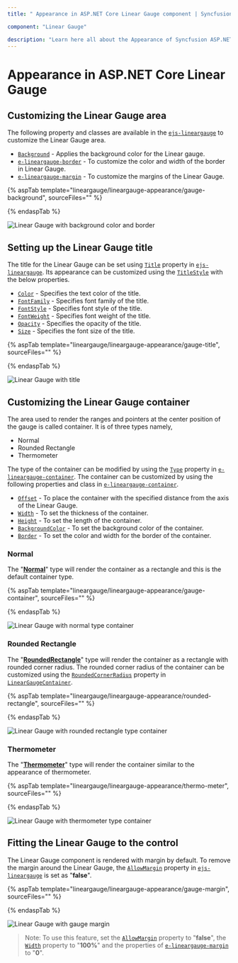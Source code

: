 ```yaml
---
title: " Appearance in ASP.NET Core Linear Gauge component | Syncfusion "

component: "Linear Gauge"

description: "Learn here all about the Appearance of Syncfusion ASP.NET Core Linear Gauge component and more."
---
```


# Appearance in ASP.NET Core Linear Gauge

## Customizing the Linear Gauge area

The following property and classes are available in the [`ejs-lineargauge`](https://help.syncfusion.com/cr/aspnetcore-js2/Syncfusion.EJ2.LinearGauge.LinearGauge.html) to customize the Linear Gauge area.

* [`Background`](https://help.syncfusion.com/cr/aspnetcore-js2/Syncfusion.EJ2.LinearGauge.LinearGauge.html#Syncfusion_EJ2_LinearGauge_LinearGauge_Background) - Applies the background color for the Linear gauge.
* [`e-lineargauge-border`](https://help.syncfusion.com/cr/aspnetcore-js2/Syncfusion.EJ2.LinearGauge.LinearGaugeBorder.html) - To customize the color and width of the border in Linear Gauge.
* [`e-lineargauge-margin`](https://help.syncfusion.com/cr/aspnetcore-js2/Syncfusion.EJ2.LinearGauge.LinearGaugeMargin.html) - To customize the margins of the Linear Gauge.

{% aspTab template="lineargauge/lineargauge-appearance/gauge-background", sourceFiles="" %}

{% endaspTab %}

![Linear Gauge with background color and border](../images/gauge-background.png)

## Setting up the Linear Gauge title

The title for the Linear Gauge can be set using [`Title`](https://help.syncfusion.com/cr/aspnetcore-js2/Syncfusion.EJ2.LinearGauge.LinearGauge.html#Syncfusion_EJ2_LinearGauge_LinearGauge_Title) property in [`ejs-lineargauge`](https://help.syncfusion.com/cr/aspnetcore-js2/Syncfusion.EJ2.LinearGauge.LinearGauge.html). Its appearance can be customized using the [`TitleStyle`](https://help.syncfusion.com/cr/aspnetcore-js2/Syncfusion.EJ2.LinearGauge.LinearGaugeTitleStyleLinearGauge.html) with the below properties.

* [`Color`](https://help.syncfusion.com/cr/aspnetcore-js2/Syncfusion.EJ2.LinearGauge.LinearGaugeFont.html#Syncfusion_EJ2_LinearGauge_LinearGaugeFont_Color) - Specifies the text color of the title.
* [`FontFamily`](https://help.syncfusion.com/cr/aspnetcore-js2/Syncfusion.EJ2.LinearGauge.LinearGaugeFont.html#Syncfusion_EJ2_LinearGauge_LinearGaugeFont_FontFamily) - Specifies font family of the title.
* [`FontStyle`](https://help.syncfusion.com/cr/aspnetcore-js2/Syncfusion.EJ2.LinearGauge.LinearGaugeFont.html#Syncfusion_EJ2_LinearGauge_LinearGaugeFont_FontStyle) - Specifies font style of the title.
* [`FontWeight`](https://help.syncfusion.com/cr/aspnetcore-js2/Syncfusion.EJ2.LinearGauge.LinearGaugeFont.html#Syncfusion_EJ2_LinearGauge_LinearGaugeFont_FontWeight) - Specifies font weight of the title.
* [`Opacity`](https://help.syncfusion.com/cr/aspnetcore-js2/Syncfusion.EJ2.LinearGauge.LinearGaugeFont.html#Syncfusion_EJ2_LinearGauge_LinearGaugeFont_Opacity) - Specifies the opacity of the title.
* [`Size`](https://help.syncfusion.com/cr/aspnetcore-js2/Syncfusion.EJ2.LinearGauge.LinearGaugeFont.html#Syncfusion_EJ2_LinearGauge_LinearGaugeFont_Size) - Specifies the font size of the title.

{% aspTab template="lineargauge/lineargauge-appearance/gauge-title", sourceFiles="" %}

{% endaspTab %}

![Linear Gauge with title](../images/gauge-titles.png)

## Customizing the Linear Gauge container

The area used to render the ranges and pointers at the center position of the gauge is called container. It is of three types namely,

* Normal
* Rounded Rectangle
* Thermometer

The type of the container can be modified by using the [`Type`](https://help.syncfusion.com/cr/aspnetcore-js2/Syncfusion.EJ2.LinearGauge.LinearGaugeContainer.html#Syncfusion_EJ2_LinearGauge_LinearGaugeContainer_Type) property in [`e-lineargauge-container`](https://help.syncfusion.com/cr/aspnetcore-js2/Syncfusion.EJ2.LinearGauge.LinearGaugeContainer.html). The container can be customized by using the following properties and class in [`e-lineargauge-container`](https://help.syncfusion.com/cr/aspnetcore-js2/Syncfusion.EJ2.LinearGauge.LinearGaugeContainer.html).

* [`Offset`](https://help.syncfusion.com/cr/aspnetcore-js2/Syncfusion.EJ2.LinearGauge.LinearGaugeContainer.html#Syncfusion_EJ2_LinearGauge_LinearGaugeContainer_Offset) - To place the container with the specified distance from the axis of the Linear Gauge.
* [`Width`](https://help.syncfusion.com/cr/aspnetcore-js2/Syncfusion.EJ2.LinearGauge.LinearGaugeContainer.html#Syncfusion_EJ2_LinearGauge_LinearGaugeContainer_Width) - To set the thickness of the container.
* [`Height`](https://help.syncfusion.com/cr/aspnetcore-js2/Syncfusion.EJ2.LinearGauge.LinearGaugeContainer.html#Syncfusion_EJ2_LinearGauge_LinearGaugeContainer_Height) - To set the length of the container.
* [`BackgroundColor`](https://help.syncfusion.com/cr/aspnetcore-js2/Syncfusion.EJ2.LinearGauge.LinearGaugeContainer.html#Syncfusion_EJ2_LinearGauge_LinearGaugeContainer_BackgroundColor) - To set the background color of the container.
* [`Border`](https://help.syncfusion.com/cr/aspnetcore-js2/Syncfusion.EJ2.LinearGauge.LinearGaugeContainer.html#Syncfusion_EJ2_LinearGauge_LinearGaugeContainer_Border) - To set the color and width for the border of the container.

### Normal

The "[**Normal**](https://help.syncfusion.com/cr/aspnetcore-js2/Syncfusion.EJ2.LinearGauge.ContainerType.html#Syncfusion_EJ2_LinearGauge_ContainerType_Normal)" type will render the container as a rectangle and this is the default container type.

{% aspTab template="lineargauge/lineargauge-appearance/gauge-container", sourceFiles="" %}

{% endaspTab %}

![Linear Gauge with normal type container](../images/container-normal.png)

### Rounded Rectangle

The "[**RoundedRectangle**](https://help.syncfusion.com/cr/aspnetcore-js2/Syncfusion.EJ2.LinearGauge.ContainerType.html#Syncfusion_EJ2_LinearGauge_ContainerType_RoundedRectangle)" type will render the container as a rectangle with rounded corner radius. The rounded corner radius of the container can be customized using the [`RoundedCornerRadius`](https://help.syncfusion.com/cr/aspnetcore-js2/Syncfusion.EJ2.LinearGauge.LinearGaugeContainer.html#Syncfusion_EJ2_LinearGauge_LinearGaugeContainer_RoundedCornerRadius) property in [`LinearGaugeContainer`](https://help.syncfusion.com/cr/aspnetcore-js2/Syncfusion.EJ2.LinearGauge.LinearGaugeContainer.html).

{% aspTab template="lineargauge/lineargauge-appearance/rounded-rectangle", sourceFiles="" %}

{% endaspTab %}

![Linear Gauge with rounded rectangle type container](../images/rounded-rectangle.png)

### Thermometer

The "[**Thermometer**](https://help.syncfusion.com/cr/aspnetcore-js2/Syncfusion.EJ2.LinearGauge.ContainerType.html#Syncfusion_EJ2_LinearGauge_ContainerType_Thermometer)" type will render the container similar to the appearance of thermometer.

{% aspTab template="lineargauge/lineargauge-appearance/thermo-meter", sourceFiles="" %}

{% endaspTab %}

![Linear Gauge with thermometer type container](../images/thermometer.png)

## Fitting the Linear Gauge to the control

The Linear Gauge component is rendered with margin by default. To remove the margin around the Linear Gauge, the [`AllowMargin`](https://help.syncfusion.com/cr/aspnetcore-js2/Syncfusion.EJ2.LinearGauge.LinearGauge.html#Syncfusion_EJ2_LinearGauge_LinearGauge_AllowMargin) property in [`ejs-lineargauge`](https://help.syncfusion.com/cr/aspnetcore-js2/Syncfusion.EJ2.LinearGauge.LinearGauge.html) is set as "**false**".

{% aspTab template="lineargauge/lineargauge-appearance/gauge-margin", sourceFiles="" %}

{% endaspTab %}

![Linear Gauge with gauge margin](../images/allow-margins.png)

>Note: To use this feature, set the [`AllowMargin`](https://help.syncfusion.com/cr/aspnetcore-js2/Syncfusion.EJ2.LinearGauge.LinearGauge.html#Syncfusion_EJ2_LinearGauge_LinearGauge_AllowMargin) property to "**false**", the [`Width`](https://help.syncfusion.com/cr/aspnetcore-js2/Syncfusion.EJ2.LinearGauge.LinearGauge.html#Syncfusion_EJ2_LinearGauge_LinearGauge_Width) property to "**100%**" and the properties of [`e-lineargauge-margin`](https://help.syncfusion.com/cr/aspnetcore-js2/Syncfusion.EJ2.LinearGauge.LinearGaugeMargin.html) to "**0**".